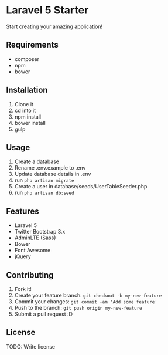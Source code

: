 # Laravel 5 Starter

Start creating your amazing application!

## Requirements

- composer
- npm
- bower

## Installation

1. Clone it
2. cd into it
3. npm install
4. bower install
5. gulp

## Usage

1. Create a database
2. Rename .env.example to .env
3. Update database details in .env
4. run `php artisan migrate`
5. Create a user in database/seeds/UserTableSeeder.php
6. run `php artisan db:seed`

## Features

- Laravel 5
- Twitter Bootstrap 3.x
- AdminLTE (Sass)
- Bower
- Font Awesome
- jQuery

## Contributing

1. Fork it!
2. Create your feature branch: `git checkout -b my-new-feature`
3. Commit your changes: `git commit -am 'Add some feature'`
4. Push to the branch: `git push origin my-new-feature`
5. Submit a pull request :D

## License

TODO: Write license